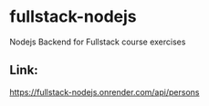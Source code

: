 # fullstack-nodejs
 Nodejs Backend for Fullstack course exercises

## Link:
https://fullstack-nodejs.onrender.com/api/persons